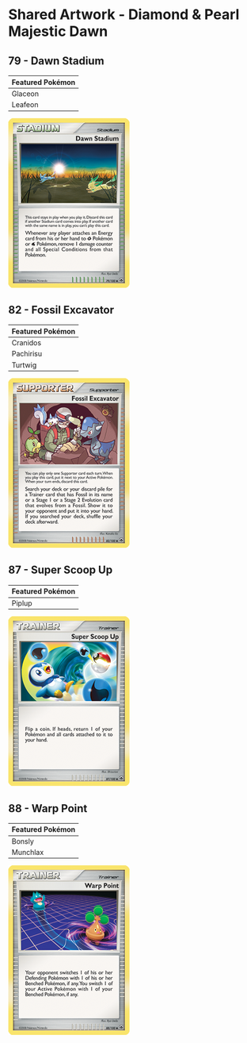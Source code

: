 # Shared Artwork - Diamond & Pearl Majestic Dawn

## 79 - Dawn Stadium

|Featured Pokémon|
|:--|
|Glaceon
|Leafeon

![Fossil Excavator](/images/SharedArtwork/dpmajesticdawn-79.png)

## 82 - Fossil Excavator

|Featured Pokémon|
|:--|
|Cranidos
|Pachirisu
|Turtwig

![Fossil Excavator](/images/SharedArtwork/dpmajesticdawn-82.png)

## 87 - Super Scoop Up

|Featured Pokémon|
|:--|
|Piplup

![Super Scoop Up](/images/SharedArtwork/dpmajesticdawn-87.png)

## 88 - Warp Point

|Featured Pokémon|
|:--|
|Bonsly
|Munchlax

![Warp Point](/images/SharedArtwork/dpmajesticdawn-88.png)